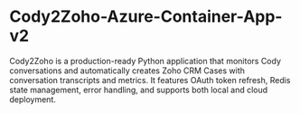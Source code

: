 # Cody2Zoho-Azure-Container-App-v2
Cody2Zoho is a production-ready Python application that monitors Cody conversations and automatically creates Zoho CRM Cases with conversation transcripts and metrics. It features OAuth token refresh, Redis state management, error handling, and supports both local and cloud deployment.
